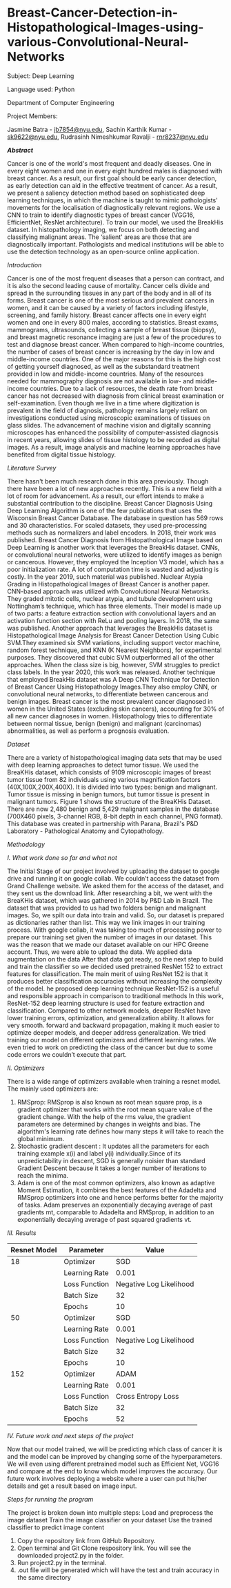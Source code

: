 # Breast-Cancer-Detection-in-Histopathological-Images-using-various-Convolutional-Neural-Networks

Subject: Deep Learning

Language used: Python

Department of Computer Engineering

Project Members:

Jasmine Batra - jb7854@nyu.edu, Sachin Karthik Kumar - sk9622@nyu.edu, Rudrasinh Nimeshkumar Ravalji - rnr8237@nyu.edu


***Abstract*** 
 
Cancer is one of the world's most frequent and deadly diseases. One in every eight women and one in every eight hundred males is diagnosed with breast cancer. As a result, our first goal should be early cancer detection, as early detection can aid in the effective treatment of cancer. As a result, we present a saliency detection method based on sophisticated deep learning techniques, in which the machine is taught to mimic pathologists' movements for the localisation of diagnostically relevant regions. We use a CNN to train to identify diagnostic types of breast cancer (VGG16, EfficientNet, ResNet architecture). To train our model, we used the BreakHis dataset. In histopathology imaging, we focus on both detecting and classifying malignant areas. The ‘salient' areas are those that are diagnostically important. Pathologists and medical institutions will be able to use the detection technology as an open-source online application.

  
*Introduction*

Cancer is one of the most frequent diseases that a person can contract, and it is also the second leading cause of mortality. Cancer cells divide and spread in the surrounding tissues in any part of the body and in all of its forms. Breast cancer is one of the most serious and prevalent cancers in women, and it can be caused by a variety of factors including lifestyle, screening, and family history. Breast cancer affects one in every eight women and one in every 800 males, according to statistics. Breast exams, mammograms, ultrasounds, collecting a sample of breast tissue (biopsy), and breast magnetic resonance imaging are just a few of the procedures to test and diagnose breast cancer. When compared to high-income countries, the number of cases of breast cancer is increasing by the day in low and middle-income countries. One of the major reasons for this is the high cost of getting yourself diagnosed, as well as the substandard treatment provided in low and middle-income countries. Many of the resources needed for mammography diagnosis are not available in low- and middle-income countries. Due to a lack of resources, the death rate from breast cancer has not decreased with diagnosis from clinical breast examination or self-examination. Even though we live in a time where digitization is prevalent in the field of diagnosis, pathology remains largely reliant on investigations conducted using microscopic examinations of tissues on glass slides. The advancement of machine vision and digitally scanning microscopes has enhanced the possibility of computer-assisted diagnosis in recent years, allowing slides of tissue histology to be recorded as digital images. As a result, image analysis and machine learning approaches have benefited from digital tissue histology.


*Literature Survey*

There hasn't been much research done in this area previously. Though there have been a lot of new approaches recently. This is a new field with a lot of room for advancement. As a result, our effort intends to make a substantial contribution to the discipline. 
Breast Cancer Diagnosis Using Deep Learning Algorithm is one of the few publications that uses the Wisconsin Breast Cancer Database. The database in question has 569 rows and 30 characteristics. For scaled datasets, they used pre-processing methods such as normalizers and label encoders. In 2018, their work was published. Breast Cancer Diagnosis from Histopathological Image based on Deep Learning is another work that leverages the BreakHis dataset. CNNs, or convolutional neural networks, were utilized to identify images as benign or cancerous. However, they employed the Inception V3 model, which has a poor initialization rate. A lot of computation time is wasted and adjusting is costly. 
In the year 2019, such material was published. Nuclear Atypia Grading in Histopathological Images of Breast Cancer is another paper. CNN-based approach was utilized with Convolutional Neural Networks. They graded mitotic cells, nuclear atypia, and tubule development using Nottingham’s technique, which has three elements. Their model is made up of two parts: a feature extraction section with convolutional layers and an activation function section with ReLu and pooling layers. 
 In 2018, the same was published. Another approach that leverages the BreakHis dataset is Histopathological Image Analysis for Breast Cancer Detection Using Cubic SVM.They examined six SVM variations, including support vector machine, random forest technique, and KNN (K Nearest Neighbors), for experimental purposes. They discovered that cubic SVM outperformed all of the other approaches. When the class size is big, however, SVM struggles to predict class labels. In the year 2020, this work was released. 
Another technique that employed BreakHis dataset was A Deep CNN Technique for Detection of Breast Cancer Using Histopathology Images.They also employ CNN, or convolutional neural networks, to differentiate between cancerous and benign images. Breast cancer is the most prevalent cancer diagnosed in women in the United States (excluding skin cancers), accounting for 30% of all new cancer diagnoses in women. Histopathology tries to differentiate between normal tissue, benign (benign) and malignant (carcinomas) abnormalities, as well as perform a prognosis evaluation. 

*Dataset*

There are a variety of histopathological imaging data sets that may be used with deep learning approaches to detect tumor tissue. We used the BreaKHis dataset, which consists of 9109 microscopic images of breast tumor tissue from 82 individuals using various magnification factors (40X,100X,200X,400X). It is divided into two types: benign and malignant. Tumor tissue is missing in benign tumors, but tumor tissue is present in malignant tumors. Figure 1 shows the structure of the BreaKHis Dataset.  There are now 2,480 benign and 5,429 malignant samples in the database (700X460 pixels, 3-channel RGB, 8-bit depth in each channel, PNG format). This database was created in partnership with Parana, Brazil's P&D Laboratory - Pathological Anatomy and Cytopathology.


*Methodology*

*I. What work done so far and what not*

The Initial Stage of our project involved by uploading the dataset to google drive and running it on google collab. We couldn’t access the dataset from Grand Challenge website. We asked them for the access of the dataset, and they sent us the download link. After researching a bit, we went with the BreaKHis dataset, which was gathered in 2014 by P&D Lab in Brazil. The dataset that was provided to us had two folders benign and malignant images.  So, we spilt our data into train and valid. So, our dataset is prepared as dictionaries rather than list. This way we link images in our training process. With google collab, it was taking too much of processing power to prepare our training set given the number of images in our dataset.  This was the reason that we made our dataset available on our HPC Greene account. Thus, we were able to upload the data. We applied data augmentation on the data After that data got ready, so the next step to build and train the classifier so we decided used pretrained ResNet 152 to extract features for classification. The main merit of using ResNet 152 is that it produces better classification accuracies without increasing the complexity of the model. he proposed deep learning technique ResNet-152 is a useful and responsible approach in comparison to traditional methods In this work, ResNet-152 deep learning structure is used for feature extraction and classification. Compared to other network models, deeper ResNet have lower training errors, optimization, and generalization ability. It allows for very smooth. forward and backward propagation, making it much easier to optimize deeper models, and deeper address generalization. We tried training our model on different optimizers and different learning rates. We even tried to work on predicting the class of the cancer but due to some code errors we couldn’t execute that part.


*II. Optimizers*

There is a wide range of optimizers available when training a resnet model. The mainly used optimizers are:

  1. RMSprop:
  RMSprop is also known as root mean square prop, is a gradient optimizer that works with the root mean square value of the gradient change. With the help of the rms value, the gradient parameters are determined by changes in weights and bias. The algorithm's learning rate defines how many steps it will take to reach the global minimum.
  2. Stochastic gradient descent :
  It updates all the parameters for each training example x(i) and label y(i) individually.Since of its unpredictability in descent, SGD is generally noisier than standard Gradient Descent because it takes a longer number of iterations to reach the minima.
  3. Adam is one of the most common optimizers, also known as adaptive Moment Estimation, it combines the best features of the Adadelta and RMSprop optimizers into one and hence performs better for the majority of tasks. Adam preserves an exponentially decaying average of past gradients mt, comparable to Adadelta and RMSprop, in addition to an exponentially decaying average of past squared gradients vt.

*III. Results*

|		Resnet Model	  | Parameter |		Value	 |
| ------------- | ------------- |	------------ |			
| 		18 			|		 	Optimizer   		|			SGD		 |
| 		   	  | 	 Learning Rate   		|			0.001	 |
| 		  		|		 	Loss Function		|			Negative Log Likelihood		 |			
| 				|		  Batch Size    		|			32		 |
| 			  | 		Epochs  		|			10		 |
| 		50			|		 	Optimizer   		|			SGD		 |
| 		   	  | 	 Learning Rate   		|			0.001	 |
| 		  		|		 	Loss Function		|			Negative Log Likelihood		 |			
| 				|		  Batch Size    		|			32		 |
| 			  | 		Epochs  		|			10		 |
| 		152 			|		 	Optimizer   		|			ADAM		 |
| 		   	  | 	 Learning Rate   		|			0.001	 |
| 		  		|		 	Loss Function		|			Cross Entropy Loss		 |			
| 				|		  Batch Size    		|			32		 |
| 			  | 		Epochs  		|			52	 |



*IV. Future work and next steps of the project*

Now that our model trained, we will be predicting which class of cancer it is and the model can be improved by changing some of the hyperparameters. We will even using different pretrained model such as Efficient Net, VGG16 and compare at the end to know which model improves the accuracy. Our future work involves deploying a website where a user can put his/her details and get a result based on image input.


*Steps for running the program*

The project is broken down into multiple steps:
Load and preprocess the image dataset Train the image classifier on your dataset 
Use the trained classifier to predict image content

  1. Copy the repository link from GitHub Repository.
  2. Open terminal and Git Clone respository link. You will see the downloaded project2.py in the folder.
  3. Run project2.py in the terminal.
  4. .out file will be generated which will have the test and train accuracy in the same directory
